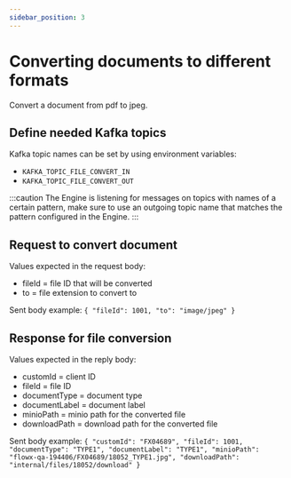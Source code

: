```yaml
---
sidebar_position: 3
---
```


# Converting documents to different formats

Convert a document from pdf to jpeg.

## Define needed Kafka topics

Kafka topic names can be set by using environment variables:

* `KAFKA_TOPIC_FILE_CONVERT_IN`
* `KAFKA_TOPIC_FILE_CONVERT_OUT`

:::caution
The Engine is listening for messages on topics with names of a certain pattern, make sure to use an outgoing topic name that matches the pattern configured in the Engine.
:::

## Request to convert document

Values expected in the request body:

* fileId = file ID that will be converted
* to = file extension to convert to

Sent body example: `{ "fileId": 1001, "to": "image/jpeg" }`

## Response for file conversion

Values expected in the reply body:

* customId = client ID
* fileId = file ID
* documentType = document type
* documentLabel = document label
* minioPath = minio path for the converted file
* downloadPath = download path for the converted file

Sent body example: `{ "customId": "FX04689", "fileId": 1001, "documentType": "TYPE1", "documentLabel": "TYPE1", "minioPath": "flowx-qa-194406/FX04689/18052_TYPE1.jpg", "downloadPath": "internal/files/18052/download" }`